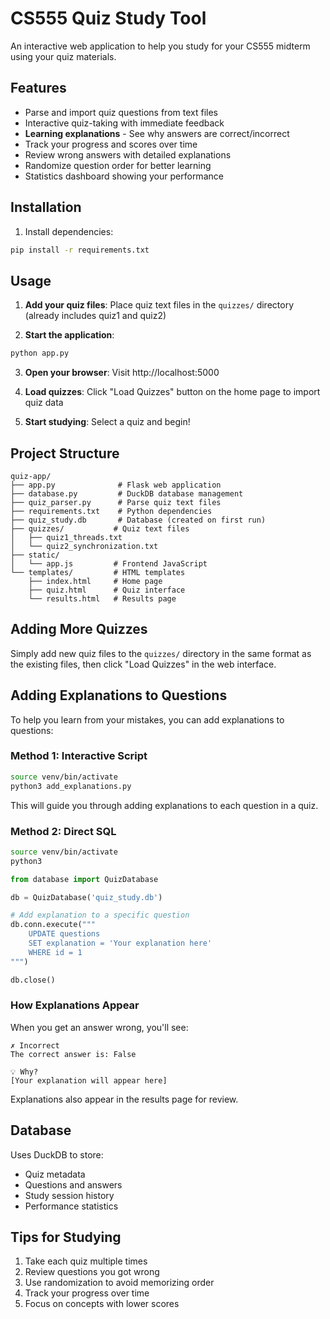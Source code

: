 # CS555 Quiz Study Tool

An interactive web application to help you study for your CS555 midterm using your quiz materials.

## Features

- Parse and import quiz questions from text files
- Interactive quiz-taking with immediate feedback
- **Learning explanations** - See why answers are correct/incorrect
- Track your progress and scores over time
- Review wrong answers with detailed explanations
- Randomize question order for better learning
- Statistics dashboard showing your performance

## Installation

1. Install dependencies:
```bash
pip install -r requirements.txt
```

## Usage

1. **Add your quiz files**: Place quiz text files in the `quizzes/` directory (already includes quiz1 and quiz2)

2. **Start the application**:
```bash
python app.py
```

3. **Open your browser**: Visit http://localhost:5000

4. **Load quizzes**: Click "Load Quizzes" button on the home page to import quiz data

5. **Start studying**: Select a quiz and begin!

## Project Structure

```
quiz-app/
├── app.py              # Flask web application
├── database.py         # DuckDB database management
├── quiz_parser.py      # Parse quiz text files
├── requirements.txt    # Python dependencies
├── quiz_study.db       # Database (created on first run)
├── quizzes/           # Quiz text files
│   ├── quiz1_threads.txt
│   └── quiz2_synchronization.txt
├── static/
│   └── app.js         # Frontend JavaScript
└── templates/         # HTML templates
    ├── index.html     # Home page
    ├── quiz.html      # Quiz interface
    └── results.html   # Results page
```

## Adding More Quizzes

Simply add new quiz files to the `quizzes/` directory in the same format as the existing files, then click "Load Quizzes" in the web interface.

## Adding Explanations to Questions

To help you learn from your mistakes, you can add explanations to questions:

### Method 1: Interactive Script
```bash
source venv/bin/activate
python3 add_explanations.py
```

This will guide you through adding explanations to each question in a quiz.

### Method 2: Direct SQL
```bash
source venv/bin/activate
python3
```

```python
from database import QuizDatabase

db = QuizDatabase('quiz_study.db')

# Add explanation to a specific question
db.conn.execute("""
    UPDATE questions
    SET explanation = 'Your explanation here'
    WHERE id = 1
""")

db.close()
```

### How Explanations Appear

When you get an answer wrong, you'll see:
```
✗ Incorrect
The correct answer is: False

💡 Why?
[Your explanation will appear here]
```

Explanations also appear in the results page for review.

## Database

Uses DuckDB to store:
- Quiz metadata
- Questions and answers
- Study session history
- Performance statistics

## Tips for Studying

1. Take each quiz multiple times
2. Review questions you got wrong
3. Use randomization to avoid memorizing order
4. Track your progress over time
5. Focus on concepts with lower scores

